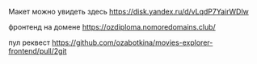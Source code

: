 Макет можно увидеть здесь
https://disk.yandex.ru/d/vLqdP7YairWDlw

фронтенд на домене
https://ozdiploma.nomoredomains.club/ 

пул реквест
https://github.com/ozabotkina/movies-explorer-frontend/pull/2git 







